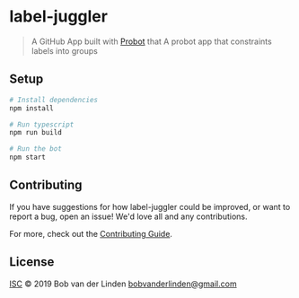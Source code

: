 # label-juggler

> A GitHub App built with [Probot](https://github.com/probot/probot) that A probot app that constraints labels into groups

## Setup

```sh
# Install dependencies
npm install

# Run typescript
npm run build

# Run the bot
npm start
```

## Contributing

If you have suggestions for how label-juggler could be improved, or want to report a bug, open an issue! We'd love all and any contributions.

For more, check out the [Contributing Guide](CONTRIBUTING.md).

## License

[ISC](LICENSE) © 2019 Bob van der Linden <bobvanderlinden@gmail.com>
